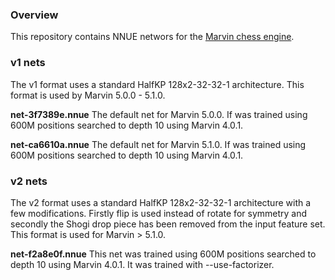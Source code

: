 ### Overview

This repository contains NNUE networs for the [Marvin chess engine](https://github.com/bmdanielsson/marvin-chess).

### v1 nets

The v1 format uses a standard HalfKP 128x2-32-32-1 architecture. This format
is used by Marvin 5.0.0 - 5.1.0.

**net-3f7389e.nnue**
The default net for Marvin 5.0.0. If was trained using 600M positions searched
to depth 10 using Marvin 4.0.1.

**net-ca6610a.nnue**
The default net for Marvin 5.1.0. If was trained using 600M positions searched
to depth 10 using Marvin 4.0.1.

### v2 nets

The v2 format uses a standard HalfKP 128x2-32-32-1 architecture with a few
modifications. Firstly flip is used instead of rotate for symmetry and secondly
the Shogi drop piece has been removed from the input feature set. This format
is used for Marvin > 5.1.0.

**net-f2a8e0f.nnue**
This net was trained using 600M positions searched to depth 10 using
Marvin 4.0.1. It was trained with --use-factorizer.
